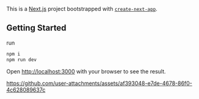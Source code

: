 This is a [Next.js](https://nextjs.org/) project bootstrapped with [`create-next-app`](https://github.com/vercel/next.js/tree/canary/packages/create-next-app).

## Getting Started

run 

```bash
npm i
npm run dev

```

Open [http://localhost:3000](http://localhost:3000) with your browser to see the result.










https://github.com/user-attachments/assets/af393048-e7de-4678-86f0-4c628089637c



